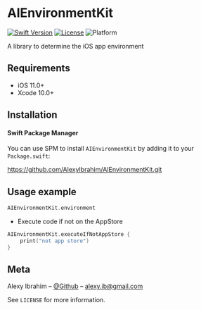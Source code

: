# AIEnvironmentKit

[![Swift Version][swift-image]][swift-url]
[![License][license-image]][license-url] 
![Platform](https://img.shields.io/cocoapods/p/LFAlertController.svg?style=flat)

A library to determine the iOS app environment

## Requirements

- iOS 11.0+
- Xcode 10.0+

## Installation

#### Swift Package Manager

You can use SPM to install `AIEnvironmentKit` by adding it to your `Package.swift`:

https://github.com/AlexyIbrahim/AIEnvironmentKit.git

## Usage example

```swift
AIEnvironmentKit.environment
```



- Execute code if not on the AppStore

```swift
AIEnvironmentKit.executeIfNotAppStore {
	print("not app store")
}
```

## Meta

Alexy Ibrahim – [@Github](https://github.com/alexyibrahim) – alexy.ib@gmail.com

See ``LICENSE`` for more information.

[swift-image]:https://img.shields.io/badge/swift-5.0-orange.svg
[swift-url]: https://swift.org/
[license-image]: https://img.shields.io/badge/License-MIT-blue.svg
[license-url]: LICENSE.md

# 